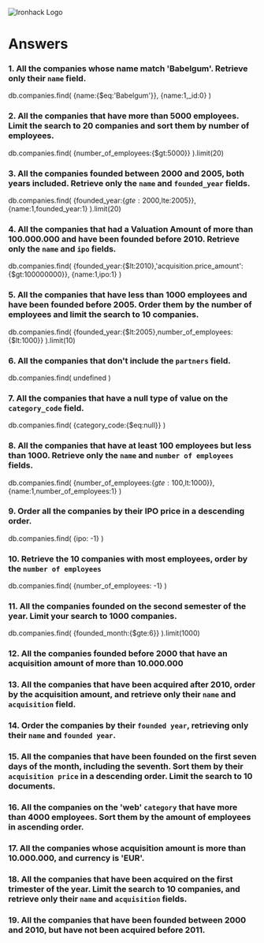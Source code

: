 ![Ironhack Logo](https://i.imgur.com/1QgrNNw.png)

# Answers

### 1. All the companies whose name match 'Babelgum'. Retrieve only their `name` field.

<!-- Your Code Goes Here -->
db.companies.find(
  {name:{$eq:'Babelgum'}},
  {name:1,_id:0}
)

### 2. All the companies that have more than 5000 employees. Limit the search to 20 companies and sort them by **number of employees**.

<!-- Your Code Goes Here -->

db.companies.find(
  {number_of_employees:{$gt:5000}}
).limit(20)

### 3. All the companies founded between 2000 and 2005, both years included. Retrieve only the `name` and `founded_year` fields.

<!-- Your Code Goes Here -->

db.companies.find(
  {founded_year:{$gte:2000,$lte:2005}},
  {name:1,founded_year:1}
).limit(20)

### 4. All the companies that had a Valuation Amount of more than 100.000.000 and have been founded before 2010. Retrieve only the `name` and `ipo` fields.

<!-- Your Code Goes Here -->

db.companies.find(
  {founded_year:{$lt:2010},'acquisition.price_amount':{$gt:100000000}},
  {name:1,ipo:1}
)

### 5. All the companies that have less than 1000 employees and have been founded before 2005. Order them by the number of employees and limit the search to 10 companies.

<!-- Your Code Goes Here -->

db.companies.find(
  {founded_year:{$lt:2005},number_of_employees:{$lt:1000}}
).limit(10)

### 6. All the companies that don't include the `partners` field.

<!-- Your Code Goes Here -->

db.companies.find(
  undefined
)

### 7. All the companies that have a null type of value on the `category_code` field.

<!-- Your Code Goes Here -->

db.companies.find(
  {category_code:{$eq:null}}
)

### 8. All the companies that have at least 100 employees but less than 1000. Retrieve only the `name` and `number of employees` fields.

<!-- Your Code Goes Here -->

db.companies.find(
  {number_of_employees:{$gte:100,$lt:1000}},
  {name:1,number_of_employees:1}
)

### 9. Order all the companies by their IPO price in a descending order.

<!-- Your Code Goes Here -->

db.companies.find(
  {ipo: -1}
)
### 10. Retrieve the 10 companies with most employees, order by the `number of employees`

<!-- Your Code Goes Here -->

db.companies.find(
  {number_of_employees: -1}
)

### 11. All the companies founded on the second semester of the year. Limit your search to 1000 companies.

<!-- Your Code Goes Here -->

db.companies.find(
  {founded_month:{$gte:6}}
).limit(1000)

### 12. All the companies founded before 2000 that have an acquisition amount of more than 10.000.000

<!-- Your Code Goes Here -->

### 13. All the companies that have been acquired after 2010, order by the acquisition amount, and retrieve only their `name` and `acquisition` field.

<!-- Your Code Goes Here -->

### 14. Order the companies by their `founded year`, retrieving only their `name` and `founded year`.

<!-- Your Code Goes Here -->

### 15. All the companies that have been founded on the first seven days of the month, including the seventh. Sort them by their `acquisition price` in a descending order. Limit the search to 10 documents.

<!-- Your Code Goes Here -->

### 16. All the companies on the 'web' `category` that have more than 4000 employees. Sort them by the amount of employees in ascending order.

<!-- Your Code Goes Here -->

### 17. All the companies whose acquisition amount is more than 10.000.000, and currency is 'EUR'.

<!-- Your Code Goes Here -->

### 18. All the companies that have been acquired on the first trimester of the year. Limit the search to 10 companies, and retrieve only their `name` and `acquisition` fields.

<!-- Your Code Goes Here -->

### 19. All the companies that have been founded between 2000 and 2010, but have not been acquired before 2011.

<!-- Your Code Goes Here -->
